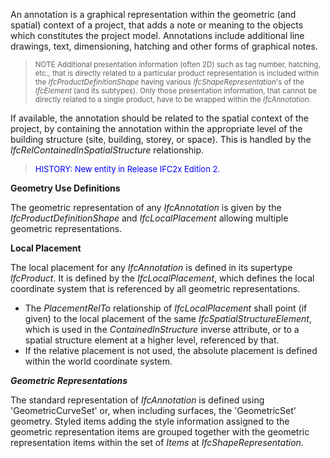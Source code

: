 An annotation is a graphical representation within the geometric (and spatial) context of a project, that adds a note or meaning to the objects which constitutes the project model. Annotations include additional line drawings, text, dimensioning, hatching and other forms of graphical notes.

> <small>NOTE Additional presentation information (often
        2D) such as tag number, hatching, etc., that is directly
        related to a particular product representation is
        included within the <i>IfcProductDefinitionShape</i>
        having various <i>IfcShapeRepresentation</i>'s of the
        <i>IfcElement</i> (and its subtypes). Only those
        presentation information, that cannot be directly related
        to a single product, have to be wrapped within the
        <i>IfcAnnotation</i>.</small>
> 


If available, the annotation should be related to the spatial context of the project, by containing the annotation within the appropriate level of the building structure (site, building, storey, or space). This is handled by the _IfcRelContainedInSpatialStructure_ relationship.

> <font color="#0000FF" size="-1">HISTORY: New entity in
        Release IFC2x Edition 2.</font>
> 


****Geometry Use Definitions****

The geometric representation of any _IfcAnnotation_ is given by the _IfcProductDefinitionShape_ and _IfcLocalPlacement_ allowing multiple geometric representations.

**Local Placement**

The local placement for any _IfcAnnotation_ is defined in its supertype _IfcProduct_. It is defined by the _IfcLocalPlacement_, which defines the local coordinate system that is referenced by all geometric representations.

* The _PlacementRelTo_ relationship of _IfcLocalPlacement_ shall point (if given) to the local placement of the same _IfcSpatialStructureElement_, which is used in the _ContainedInStructure_ inverse attribute, or to a spatial structure element at a higher level, referenced by that. 
* If the relative placement is not used, the absolute placement is defined within the world coordinate system. 

_**Geometric Representations**_

The standard representation of _IfcAnnotation_ is defined using 'GeometricCurveSet' or, when including surfaces, the 'GeometricSet' geometry. Styled items adding the style information assigned to the geometric representation items are grouped together with the geometric representation items within the set of _Items_ at _IfcShapeRepresentation_.
